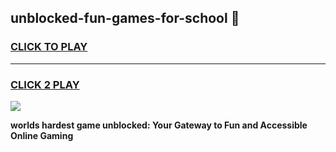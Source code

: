
## unblocked-fun-games-for-school 👋
<h3>
<a href="https://premium.freeplayer.one?title=unblocked-fun-games-for-school&ref=14F">CLICK TO PLAY</a></h3>
<hr>

<h3>
<a href="https://premium.freeplayer.one?title=unblocked-fun-games-for-school&ref=14F">CLICK 2 PLAY</a>
  
</h3>

<a href="https://premium.freeplayer.one?title=unblocked-fun-games-for-school&ref=12F/"><img src="https://clearcache.store/games.png"></a>


**worlds hardest game unblocked: Your Gateway to Fun and Accessible Online Gaming**
